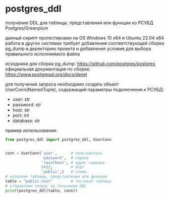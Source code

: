 # postgres_ddl
получение DDL для таблицы, представления или функции из РСУБД Postgres/Greenplum

данный скрипт протестирован на OS Windows 10 x64 и Ubuntu 22.04 x64
работа в других системах требует добавления соответствующей сборки pg_dump
в директорию проекта и добавления условия для выбора правильного исполняемого файла

исходники для сборки pg_dump: https://github.com/postgres/postgres
официальная документация по сборке: https://www.postgresql.org/docs/devel

для получения запроса необходимо создать объект UserConn(NamedTuple), содержащий параметры подключения к РСУБД:
- user: str
- password: str
- host: str
- port: int
- database: str

пример использования:
```python
from postgres_ddl import postgres_ddl, UserConn


conn = UserConn('user',      # пользователь
                'password',  # пароль
                'localhost', # адрес сервера
                5432,        # порт
                'public',)   # схема
# название таблицы, представления или функции
table = "public.test"        # тестовая таблица
# отправляем запрос на получение DDL
print(postgres_ddl(table, conn))
```

